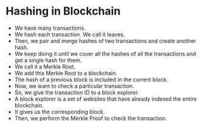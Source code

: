 # Hashing in Blockchain

* We have many transactions.
* We hash each transaction. We call it leaves.
* Then, we pair and merge hashes of two transactions and create another hash.
* We keep doing it until we cover all the hashes of all the transactions and get a single hash for them.
* We call it a Merkle Root.
* We add this Merkle Root to a blockchain.
* The hash of a previous block is included in the current block.
* Now, we want to check a particular transaction.
* So, we give the transaction ID to a block explorer.
* A block explorer is a set of websites that have already indexed the entire blockchain.
* It gives us the corresponding block.
* Then, we perform the Merkle Proof to check the transaction.